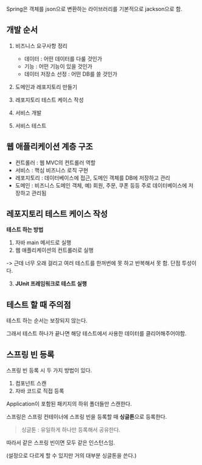 Spring은 객체를 json으로 변환하는 라이브러리를 기본적으로 jackson으로 함.

## 개발 순서

1. 비즈니스 요구사항 정리

    - 데이터 : 어떤 데이터를 다룰 것인가
    - 기능 : 어떤 기능이 있을 것인가
    - 데이터 저장소 선정 : 어떤 DB를 쓸 것인가

2. 도메인과 레포지토리 만들기
3. 레포지토리 테스트 케이스 작성
4. 서비스 개발
5. 서비스 테스트

## 웹 애플리케이션 계층 구조

- 컨트롤러 : 웹 MVC의 컨트롤러 역할
- 서비스 : 핵심 비즈니스 로직 구현
- 레포지토리 : 데이터베이스에 접근, 도메인 객체를 DB에 저장하고 관리
- 도메인 : 비즈니스 도메인 객체, 예) 회원, 주문, 쿠폰 등등 주로 데이터베이스에 저장하고 관리됨

## 레포지토리 테스트 케이스 작성

**테스트 하는 방법**

1. 자바 main 메서드로 실행
2. 웹 애플리케이션의 컨트롤러로 실행

-> 근데 너무 오래 걸리고 여러 테스트를 한꺼번에 못 하고 반복해서 못 함. 단점 투성이다.

3. **JUnit 프레임워크로 테스트 실행**

## 테스트 할 때 주의점

테스트 하는 순서는 보장되지 않는다.

그래서 테스트 하나가 끝나면 해당 테스트에서 사용한 데이터를 클리어해주어야함.

## 스프링 빈 등록

스프링 빈 등록 시 두 가지 방법이 있다.

1. 컴포넌트 스캔
2. 자바 코드로 직접 등록

Application이 포함된 패키지의 하위 폴더들만 스캔한다.

스프링은 스프링 컨테이너에 스프링 빈을 등록할 때 **싱글톤**으로 등록한다. 

> 싱글톤 : 유일하게 하나만 등록해서 공유한다.

따라서 같은 스프링 빈이면 모두 같은 인스턴스임.

(설정으로 다르게 할 수 있지만 거의 대부분 싱글톤을 쓴다.)